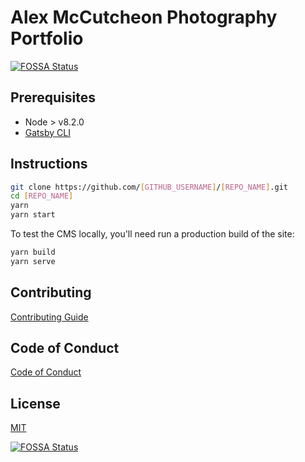 # Alex McCutcheon Photography Portfolio

[![FOSSA Status](https://app.fossa.com/api/projects/git%2Bgithub.com%2Fandrewmcodes%2Falex-m-photography-portfolio.svg?type=shield)](https://app.fossa.com/projects/git%2Bgithub.com%2Fandrewmcodes%2Falex-m-photography-portfolio?ref=badge_shield)

## Prerequisites

- Node > v8.2.0
- [Gatsby CLI](https://www.gatsbyjs.org/docs/)

## Instructions

```sh
git clone https://github.com/[GITHUB_USERNAME]/[REPO_NAME].git
cd [REPO_NAME]
yarn
yarn start
```

To test the CMS locally, you'll need run a production build of the site:

```sh
yarn build
yarn serve
```

## Contributing

[Contributing Guide](/CONTRIBUTING.md)

## Code of Conduct

[Code of Conduct](/CODE_OF_CONDUCT.md)

## License

[MIT](/LICENSE.md)

[![FOSSA Status](https://app.fossa.io/api/projects/git%2Bgithub.com%2Fandrewmcodes%2Falex-m-photography-portfolio.svg?type=large)](https://app.fossa.io/projects/git%2Bgithub.com%2Fandrewmcodes%2Falex-m-photography-portfolio?ref=badge_large)
